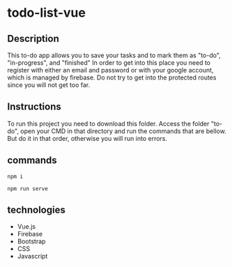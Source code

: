 # todo-list-vue
## Description
This to-do app allows you to save your tasks and to mark them as "to-do", "in-progress", and "finished"
In order to get into this place you need to register with either an email and password or with your google account, which is managed by firebase.
Do not try to get into the protected routes since you will not get too far.
## Instructions
To run this project you need to download this folder. Access the folder "to-do", open your CMD in that directory and run the commands that are bellow. But do it in that order, otherwise you will run into errors.
## commands
``` 
npm i
```
``` 
npm run serve 
```
## technologies
- Vue.js
- Firebase
- Bootstrap
- CSS
- Javascript
